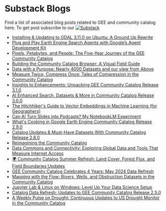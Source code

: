 # Substack Blogs

Find a list of associated blog posts related to GEE and community catalog here. To get post subscribe to our [![Substack](https://img.shields.io/badge/Substack-FF6719.svg?style=flat&logo=Substack&logoColor=white)](https://datacommons.substack.com/)

<!-- START_MARKER -->
* [Installing &amp; Updating to GDAL 3.11.0 on Ubuntu: A Ground Up Rewrite](https://datacommons.substack.com/p/installing-and-updating-to-gdal-3110)
* [Plug and Play Earth Engine Search Agents with Google’s Agent Development Kit](https://datacommons.substack.com/p/plug-and-play-earth-engine-search)
* [Pixels, Petabytes, and People: The Five-Year Journey of the GEE Community Catalog](https://datacommons.substack.com/p/pixels-petabytes-and-people-the-five)
* [Building the Community Catalog Browser: A Visual Field Guide](https://datacommons.substack.com/p/building-the-community-catalog-browser)
* [Data with a Purpose: Nearly 4000 Datasets and our view from Above](https://datacommons.substack.com/p/data-with-a-purpose-nearly-4000-datasets)
* [Measure Twice, Compress Once: Tales of Compression in the Community Catalog](https://datacommons.substack.com/p/measure-twice-compress-once-tales)
* [Insights to Enhancements: Unpacking GEE Community Catalog Release 3.1.0](https://datacommons.substack.com/p/insights-to-enhancements-unpacking)
* [AI Enhanced Search, Datasets &amp; More in Community Catalog Release 3.0.0](https://datacommons.substack.com/p/ai-enhanced-search-datasets-and-more)
* [The Hitchhiker's Guide to Vector Embeddings in Machine Learning (for Geographers)](https://datacommons.substack.com/p/the-hitchhikers-guide-to-vector-embeddings)
* [Can AI Turn Slides into Podcasts? My NotebookLM Experiment](https://datacommons.substack.com/p/can-ai-turn-slides-into-podcasts)
* [What's Cooking in Google Earth Engine Community Catalog Release 2.9.0](https://datacommons.substack.com/p/whats-cooking-in-google-earth-engine)
* [Catalog Updates &amp; Must-Have Datasets With Community Catalog Release 2.8.0](https://datacommons.substack.com/p/catalog-updates-and-must-have-datasets)
* [Reimagining the Community Catalog](https://datacommons.substack.com/p/reimagining-the-community-catalog)
* [Data Commons and Connectivity: Exploring Global Data and Tools That Measure Internet Access](https://datacommons.substack.com/p/data-commons-and-connectivity-exploring)
* [🌍 Community Catalog Summer Refresh: Land Cover, Forest Flux, and Field Boundaries Updates](https://datacommons.substack.com/p/community-catalog-summer-refresh)
* [GEE Community Catalog Celebrates 4 Years: May 2024 Data Refresh](https://datacommons.substack.com/p/gee-community-catalog-celebrates)
* [Mapping with the Flow: Rivers, Wells, and Obstruction Datasets in the Community Catalog](https://datacommons.substack.com/p/mapping-with-the-flow-rivers-wells)
* [Jupyter Lab &amp; Linux on Windows: Level Up Your Data Science Setup](https://datacommons.substack.com/p/jupyter-lab-and-linux-on-windows)
* [Catalog Data Refresh: Updates to GEE Community Catalog Release 2.5.0](https://datacommons.substack.com/p/catalog-data-refresh-updates-to-gee)
* [A Weekly Pulse on Drought: Continuous Updates to US Drought Monitor in the Community Catalog](https://datacommons.substack.com/p/a-weekly-pulse-on-drought-bringing)
<!-- END_MARKER -->

<!-- Last updated: Mon May  5 06:32:44 UTC 2025 -->
<!-- Last updated: Mon May  5 06:37:58 UTC 2025 -->
<!-- Updated: Mon May  5 07:05:10 UTC 2025 -->
<!-- Updated: Mon May  5 07:15:43 UTC 2025 -->
<!-- Updated: Tue May  6 00:08:21 UTC 2025 -->
<!-- Updated: Wed May  7 00:07:10 UTC 2025 -->
<!-- Updated: Thu May  8 00:09:15 UTC 2025 -->
<!-- Updated: Fri May  9 00:08:21 UTC 2025 -->
<!-- Updated: Sat May 10 00:07:36 UTC 2025 -->
<!-- Updated: Sun May 11 00:08:42 UTC 2025 -->
<!-- Updated: Mon May 12 00:08:32 UTC 2025 -->
<!-- Updated: Tue May 13 00:09:01 UTC 2025 -->
<!-- Updated: Wed May 14 00:08:22 UTC 2025 -->
<!-- Updated: Thu May 15 00:08:03 UTC 2025 -->
<!-- Updated: Fri May 16 00:07:28 UTC 2025 -->
<!-- Updated: Sat May 17 00:07:46 UTC 2025 -->
<!-- Updated: Sun May 18 00:09:32 UTC 2025 -->
<!-- Updated: Mon May 19 00:08:16 UTC 2025 -->
<!-- Updated: Tue May 20 00:08:17 UTC 2025 -->
<!-- Updated: Wed May 21 00:08:17 UTC 2025 -->
<!-- Updated: Thu May 22 00:07:44 UTC 2025 -->
<!-- Updated: Fri May 23 00:08:34 UTC 2025 -->
<!-- Updated: Sat May 24 00:08:00 UTC 2025 -->
<!-- Updated: Sun May 25 00:08:44 UTC 2025 -->
<!-- Updated: Mon May 26 00:08:16 UTC 2025 -->
<!-- Updated: Tue May 27 00:08:26 UTC 2025 -->
<!-- Updated: Wed May 28 00:08:20 UTC 2025 -->
<!-- Updated: Fri May 30 00:08:46 UTC 2025 -->
<!-- Updated: Sat May 31 00:08:11 UTC 2025 -->
<!-- Updated: Sun Jun  1 00:09:40 UTC 2025 -->
<!-- Updated: Mon Jun  2 00:08:20 UTC 2025 -->
<!-- Updated: Tue Jun  3 00:08:32 UTC 2025 -->
<!-- Updated: Wed Jun  4 00:08:22 UTC 2025 -->
<!-- Updated: Thu Jun  5 00:09:05 UTC 2025 -->
<!-- Updated: Fri Jun  6 00:08:19 UTC 2025 -->
<!-- Updated: Sat Jun  7 00:09:02 UTC 2025 -->
<!-- Updated: Sun Jun  8 00:09:17 UTC 2025 -->
<!-- Updated: Mon Jun  9 00:09:13 UTC 2025 -->
<!-- Updated: Tue Jun 10 00:08:14 UTC 2025 -->
<!-- Updated: Wed Jun 11 00:07:21 UTC 2025 -->
<!-- Updated: Thu Jun 12 00:08:21 UTC 2025 -->
<!-- Updated: Fri Jun 13 00:07:45 UTC 2025 -->
<!-- Updated: Sat Jun 14 00:08:30 UTC 2025 -->
<!-- Updated: Sun Jun 15 00:08:53 UTC 2025 -->
<!-- Updated: Mon Jun 16 00:08:58 UTC 2025 -->
<!-- Updated: Tue Jun 17 00:07:24 UTC 2025 -->
<!-- Updated: Wed Jun 18 00:07:58 UTC 2025 -->
<!-- Updated: Thu Jun 19 00:08:29 UTC 2025 -->
<!-- Updated: Fri Jun 20 00:08:29 UTC 2025 -->
<!-- Updated: Sat Jun 21 00:07:54 UTC 2025 -->
<!-- Updated: Sun Jun 22 00:09:25 UTC 2025 -->
<!-- Updated: Mon Jun 23 00:07:56 UTC 2025 -->
<!-- Updated: Tue Jun 24 00:08:14 UTC 2025 -->
<!-- Updated: Wed Jun 25 00:08:04 UTC 2025 -->
<!-- Updated: Wed Jun 25 05:18:24 UTC 2025 -->
<!-- Updated: Thu Jun 26 00:07:26 UTC 2025 -->
<!-- Updated: Fri Jun 27 00:07:35 UTC 2025 -->
<!-- Updated: Sat Jun 28 00:07:05 UTC 2025 -->
<!-- Updated: Sun Jun 29 00:08:21 UTC 2025 -->
<!-- Updated: Mon Jun 30 00:08:03 UTC 2025 -->
<!-- Updated: Tue Jul  1 00:08:24 UTC 2025 -->
<!-- Updated: Wed Jul  2 00:07:16 UTC 2025 -->
<!-- Updated: Thu Jul  3 00:07:41 UTC 2025 -->
<!-- Updated: Fri Jul  4 00:07:23 UTC 2025 -->
<!-- Updated: Sat Jul  5 00:07:00 UTC 2025 -->
<!-- Updated: Sun Jul  6 00:08:12 UTC 2025 -->
<!-- Updated: Mon Jul  7 00:07:54 UTC 2025 -->
<!-- Updated: Tue Jul  8 00:07:24 UTC 2025 -->
<!-- Updated: Wed Jul  9 00:07:30 UTC 2025 -->
<!-- Updated: Thu Jul 10 00:07:27 UTC 2025 -->
<!-- Updated: Fri Jul 11 00:07:14 UTC 2025 -->
<!-- Updated: Sat Jul 12 00:07:29 UTC 2025 -->
<!-- Updated: Sun Jul 13 00:08:17 UTC 2025 -->
<!-- Updated: Mon Jul 14 00:08:07 UTC 2025 -->
<!-- Updated: Tue Jul 15 00:07:33 UTC 2025 -->
<!-- Updated: Wed Jul 16 00:07:34 UTC 2025 -->
<!-- Updated: Thu Jul 17 00:07:34 UTC 2025 -->
<!-- Updated: Fri Jul 18 00:07:15 UTC 2025 -->
<!-- Updated: Sat Jul 19 00:07:24 UTC 2025 -->
<!-- Updated: Sun Jul 20 00:08:24 UTC 2025 -->
<!-- Updated: Mon Jul 21 00:08:22 UTC 2025 -->
<!-- Updated: Tue Jul 22 00:07:34 UTC 2025 -->
<!-- Updated: Wed Jul 23 00:07:44 UTC 2025 -->
<!-- Updated: Thu Jul 24 00:07:35 UTC 2025 -->
<!-- Updated: Fri Jul 25 00:07:38 UTC 2025 -->
<!-- Updated: Sat Jul 26 00:07:26 UTC 2025 -->
<!-- Updated: Sun Jul 27 00:08:22 UTC 2025 -->
<!-- Updated: Mon Jul 28 00:08:21 UTC 2025 -->
<!-- Updated: Tue Jul 29 00:08:26 UTC 2025 -->
<!-- Updated: Wed Jul 30 00:08:04 UTC 2025 -->
<!-- Updated: Thu Jul 31 00:07:46 UTC 2025 -->
<!-- Updated: Fri Aug  1 00:08:54 UTC 2025 -->
<!-- Updated: Sat Aug  2 00:07:38 UTC 2025 -->
<!-- Updated: Sun Aug  3 00:08:42 UTC 2025 -->
<!-- Updated: Mon Aug  4 00:08:30 UTC 2025 -->
<!-- Updated: Tue Aug  5 00:07:58 UTC 2025 -->
<!-- Updated: Wed Aug  6 00:07:54 UTC 2025 -->
<!-- Updated: Thu Aug  7 00:07:54 UTC 2025 -->
<!-- Updated: Fri Aug  8 00:07:58 UTC 2025 -->
<!-- Updated: Sat Aug  9 00:07:23 UTC 2025 -->
<!-- Updated: Sun Aug 10 00:08:38 UTC 2025 -->
<!-- Updated: Mon Aug 11 00:08:17 UTC 2025 -->
<!-- Updated: Tue Aug 12 00:07:13 UTC 2025 -->
<!-- Updated: Wed Aug 13 00:07:20 UTC 2025 -->
<!-- Updated: Thu Aug 14 00:07:17 UTC 2025 -->
<!-- Updated: Fri Aug 15 00:07:22 UTC 2025 -->
<!-- Updated: Sat Aug 16 00:06:58 UTC 2025 -->
<!-- Updated: Sun Aug 17 00:08:05 UTC 2025 -->
<!-- Updated: Mon Aug 18 00:08:14 UTC 2025 -->
<!-- Updated: Tue Aug 19 00:07:24 UTC 2025 -->
<!-- Updated: Wed Aug 20 00:06:50 UTC 2025 -->
<!-- Updated: Thu Aug 21 00:05:50 UTC 2025 -->
<!-- Updated: Fri Aug 22 00:06:55 UTC 2025 -->
<!-- Updated: Sat Aug 23 00:06:35 UTC 2025 -->
<!-- Updated: Sun Aug 24 00:07:47 UTC 2025 -->
<!-- Updated: Mon Aug 25 00:07:22 UTC 2025 -->
<!-- Updated: Tue Aug 26 00:06:59 UTC 2025 -->
<!-- Updated: Wed Aug 27 00:07:38 UTC 2025 -->
<!-- Updated: Thu Aug 28 00:07:11 UTC 2025 -->
<!-- Updated: Fri Aug 29 00:07:00 UTC 2025 -->
<!-- Updated: Sat Aug 30 00:06:31 UTC 2025 -->
<!-- Updated: Sun Aug 31 00:07:50 UTC 2025 -->
<!-- Updated: Mon Sep  1 00:08:30 UTC 2025 -->
<!-- Updated: Tue Sep  2 00:07:15 UTC 2025 -->
<!-- Updated: Wed Sep  3 00:06:39 UTC 2025 -->
<!-- Updated: Thu Sep  4 00:06:50 UTC 2025 -->
<!-- Updated: Fri Sep  5 00:07:00 UTC 2025 -->
<!-- Updated: Sat Sep  6 00:06:51 UTC 2025 -->
<!-- Updated: Sun Sep  7 00:07:44 UTC 2025 -->
<!-- Updated: Mon Sep  8 00:07:07 UTC 2025 -->
<!-- Updated: Tue Sep  9 00:06:49 UTC 2025 -->
<!-- Updated: Wed Sep 10 00:06:30 UTC 2025 -->
<!-- Updated: Thu Sep 11 00:06:49 UTC 2025 -->
<!-- Updated: Fri Sep 12 00:06:54 UTC 2025 -->
<!-- Updated: Sat Sep 13 00:06:24 UTC 2025 -->
<!-- Updated: Sun Sep 14 00:07:40 UTC 2025 -->
<!-- Updated: Mon Sep 15 00:07:44 UTC 2025 -->
<!-- Updated: Tue Sep 16 00:07:03 UTC 2025 -->
<!-- Updated: Wed Sep 17 00:07:24 UTC 2025 -->
<!-- Updated: Thu Sep 18 00:06:33 UTC 2025 -->
<!-- Updated: Fri Sep 19 00:07:24 UTC 2025 -->
<!-- Updated: Sat Sep 20 00:06:21 UTC 2025 -->
<!-- Updated: Sun Sep 21 00:07:38 UTC 2025 -->
<!-- Updated: Mon Sep 22 00:07:47 UTC 2025 -->
<!-- Updated: Tue Sep 23 00:07:24 UTC 2025 -->
<!-- Updated: Wed Sep 24 00:07:32 UTC 2025 -->
<!-- Updated: Thu Sep 25 00:07:21 UTC 2025 -->
<!-- Updated: Fri Sep 26 00:07:18 UTC 2025 -->
<!-- Updated: Sat Sep 27 00:06:29 UTC 2025 -->
<!-- Updated: Sun Sep 28 00:07:43 UTC 2025 -->
<!-- Updated: Mon Sep 29 00:07:39 UTC 2025 -->
